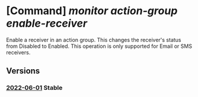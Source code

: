 # [Command] _monitor action-group enable-receiver_

Enable a receiver in an action group. This changes the receiver's status from Disabled to Enabled. This operation is only supported for Email or SMS receivers.

## Versions

### [2022-06-01](/Resources/mgmt-plane/L3N1YnNjcmlwdGlvbnMve30vcmVzb3VyY2Vncm91cHMve30vcHJvdmlkZXJzL21pY3Jvc29mdC5pbnNpZ2h0cy9hY3Rpb25ncm91cHMve30vc3Vic2NyaWJl/2022-06-01.xml) **Stable**

<!-- mgmt-plane /subscriptions/{}/resourcegroups/{}/providers/microsoft.insights/actiongroups/{}/subscribe 2022-06-01 -->
